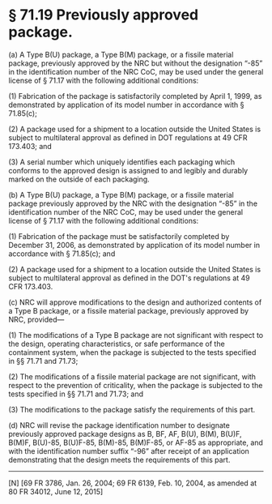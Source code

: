 # § 71.19   Previously approved package.

(a) A Type B(U) package, a Type B(M) package, or a fissile material package, previously approved by the NRC but without the designation “-85” in the identification number of the NRC CoC, may be used under the general license of § 71.17 with the following additional conditions: 


(1) Fabrication of the package is satisfactorily completed by April 1, 1999, as demonstrated by application of its model number in accordance with § 71.85(c); 


(2) A package used for a shipment to a location outside the United States is subject to multilateral approval as defined in DOT regulations at 49 CFR 173.403; and 


(3) A serial number which uniquely identifies each packaging which conforms to the approved design is assigned to and legibly and durably marked on the outside of each packaging. 


(b) A Type B(U) package, a Type B(M) package, or a fissile material package previously approved by the NRC with the designation “-85” in the identification number of the NRC CoC, may be used under the general license of § 71.17 with the following additional conditions: 


(1) Fabrication of the package must be satisfactorily completed by December 31, 2006, as demonstrated by application of its model number in accordance with § 71.85(c); and 


(2) A package used for a shipment to a location outside the United States is subject to multilateral approval as defined in the DOT's regulations at 49 CFR 173.403.


(c) NRC will approve modifications to the design and authorized contents of a Type B package, or a fissile material package, previously approved by NRC, provided— 


(1) The modifications of a Type B package are not significant with respect to the design, operating characteristics, or safe performance of the containment system, when the package is subjected to the tests specified in §§ 71.71 and 71.73; 


(2) The modifications of a fissile material package are not significant, with respect to the prevention of criticality, when the package is subjected to the tests specified in §§ 71.71 and 71.73; and 


(3) The modifications to the package satisfy the requirements of this part. 


(d) NRC will revise the package identification number to designate previously approved package designs as B, BF, AF, B(U), B(M), B(U)F, B(M)F, B(U)-85, B(U)F-85, B(M)-85, B(M)F-85, or AF-85 as appropriate, and with the identification number suffix “-96” after receipt of an application demonstrating that the design meets the requirements of this part. 



---

[N] [69 FR 3786, Jan. 26, 2004; 69 FR 6139, Feb. 10, 2004, as amended at 80 FR 34012, June 12, 2015]




